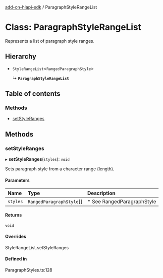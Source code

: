 [add-on-hlapi-sdk](../overview.md) / ParagraphStyleRangeList

# Class: ParagraphStyleRangeList

Represents a list of paragraph style ranges.

## Hierarchy

- `StyleRangeList`<`RangedParagraphStyle`\>

  ↳ **`ParagraphStyleRangeList`**

## Table of contents

### Methods

- [setStyleRanges](ParagraphStyleRangeList.md#setStyleRanges)

## Methods

### <a id="setStyleRanges" name="setStyleRanges"></a> setStyleRanges

▸ **setStyleRanges**(`styles`): `void`

Sets paragraph style from a character range (length).

#### Parameters

| Name | Type | Description |
| :------ | :------ | :------ |
| `styles` | `RangedParagraphStyle`[] | * See RangedParagraphStyle |

#### Returns

`void`

#### Overrides

StyleRangeList.setStyleRanges

#### Defined in

ParagraphStyles.ts:128
